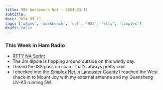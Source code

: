 ```yaml
---
title: 985 Workbench Net - 2024-03-11
subtitle: 
date: 2024-03-11
tags: ['w3gms', 'workbench', 'net', '985', 'rtty', 'simplex']
draft: false
---
```

### This Week in Ham Radio
- [RTTY NA Sprint](https://ncjweb.com/north-american-sprint/)
- The 2m dipole is flopping around outside on this windy day.
- I heard the ISS pass on scan. That's always pretty cool.
- I checked into the [Simplex Net in Lancaster County](https://simplexradio.net/)
  I reached the West check-in to Mount Joy with my external antenna
  and my Quansheng UV-K5 running 5W.
